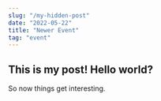 ```yaml
---
slug: "/my-hidden-post"
date: "2022-05-22"
title: "Newer Event"
tag: "event"
---
```

## This is my post! Hello world?
So now things get interesting.
